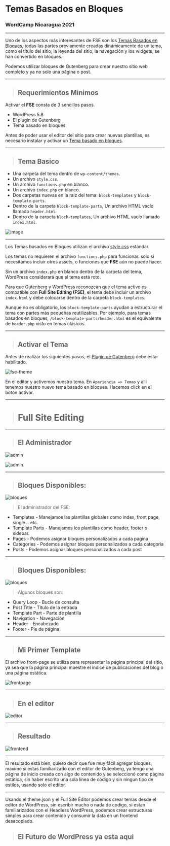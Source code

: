 <div class="intro">

# Temas Basados en Bloques
### WordCamp Nicaragua 2021

</div>

---

<div class="content">

Uno de los aspectos más interesantes de FSE son los [Temas Basados en Bloques](https://developer.wordpress.org/block-editor/how-to-guides/themes/block-theme-overview/), todas las partes previamente creadas dinámicamente de un tema, como el título del sitio, la leyenda del sitio, la navegación y los widgets, se han convertido en bloques.

Podemos utilizar bloques de Gutenberg para crear nuestro sitio web completo y ya no solo una página o post.

</div>

---

<div class="content">

> ## Requerimientos Minimos
Activar el **FSE** consta de 3 sencillos pasos.

- WordPress 5.8
- El plugin de Gutenberg
- Tema basado en bloques

Antes de poder usar el editor del sitio para crear nuevas plantillas, es necesario instalar y activar un [Tema basado en bloques](https://github.com/elpuas/full-site-editing).

</div>

---

<div class="content w-image">

> ## Tema Basico

<div class="flex-container">
<div class="flex-item">

- Una carpeta del tema dentro de `wp-content/themes`.
- Un archivo `style.css`.
- Un archivo `functions.php` en blanco.
- Un archivo `index.php` en blanco.
- Dos carpetas nuevas en la raiz del tema: `block-templates` y `block-template-parts`.
- Dentro de la carpeta `block-template-parts`, Un archivo HTML vacío llamado `header.html`.
- Dentro de la carpeta `block-templates`, Un archivo HTML vacío llamado `index.html`.

</div>
<div class="flex-item">

![image](../images/estructuravscode.jpg)

<div>
</div>

</div>

---

<div class="content">

Los Temas basados en Bloques utilizan el archivo [style.css](https://developer.wordpress.org/themes/basics/main-stylesheet-style-css/) estándar.

Los temas no requieren el archivo `functions.php` para funcionar. solo si necesitamos incluir otros assets, o funciones que **FSE** aún no puede hacer.

Sin un archivo `index.php` en blanco dentro de la carpeta del tema, WordPress considerará que el tema está roto.

Para que Gutenberg y WordPress reconozcan que el tema activo es compatible con **Full Site Editing (FSE)**, el tema debe incluir un archivo `index.html` y debe colocarse dentro de la carpeta `block-templates`.

Aunque no es obligatorio, los `block-template-parts` ayudan a estructurar el tema con partes más pequeñas reutilizables. Por ejemplo, para temas basados en bloques, `/block-template-parts/header.html` es el equivalente de `header.php` visto en temas clásicos.

</div>

---

<div class="content w-images">

> ## Activar el Tema

Antes de realizar los siguientes pasos, el [Plugin de Gutenberg](https://wordpress.org/plugins/gutenberg/) debe estar habilitado.

<div class="flex-container">
<div class="flex-item">

![fse-theme](../images/tema.jpg)

</div>
<div class="flex-item">

En el editor y activemos nuestro tema. En `Apariencia => Temas` y allí tenemos nuestro nuevo tema basado en bloques. Hacemos click en el botón activar.

</div>
</div>

</div>

---

<div class="intro">

> # Full Site Editing

</div>

---


<div class="content w-images">

> ## El Administrador

<div class="flex-container">
<div class="flex-item half">

![admin](../images/admin.jpg)

</div>
<div class="flex-item">

![admin](../images/fse.jpg)

</div>
</div>

---

<div class="content w-images">

> ## Bloques Disponibles:

<div class="flex-container">
<div class="flex-item half">

![bloques](../images/fseadmin.jpg)

</div>
<div class="flex-item">

> El administrador del FSE:

- Templates - Manejamos las plantillas globales como index, front page, single... etc.
- Template Parts - Manejamos los plantillas como header, footer o sidebar.
- Pages - Podemos asignar bloques personalizados a cada pagina
- Categories - Podemos asignar bloques personalizados a cada categoria
- Posts - Podemos asignar bloques personalizados a cada post

</div>


---

<div class="content w-images">

> ## Bloques Disponibles:

<div class="flex-container">
<div class="flex-item half">

![bloques](../images/blocks.jpg)

</div>
<div class="flex-item">

> Algunos bloques son:

- Query Loop - Bucle de consulta
- Post Title - Título de la entrada
- Template Part - Parte de plantilla
- Navigation - Navegación
- Header - Encabezado
- Footer - Pie de página

</div>

---

<div class="content w-images">

> ## Mi Primer Template

El archivo front-page se utiliza para representar la página principal del sitio, ya sea que la página principal muestre el índice de publicaciones del blog o una página estática.


<div class="flex-item">

![frontpage](../images/frontpage.jpg)

</div>

</div>

---

<div class="content w-images">

> ## En el editor

<div class="flex-item">

![editor](../images/editor.jpg)

</div>

</div>

---

<div class="content w-images">

> ## Resultado

<div class="flex-item">

![frontend](../images/result.jpg)

</div>

</div>

---

<div class="content">

El resultado está bien, quiero decir que fue muy fácil agregar bloques, maxime si estas familiarizado con el editor de Gutenberg, ya tengo una página de inicio creada con algo de contenido y se seleccionó como página estática, sin haber escrito una sola línea de código y sin ningun tipo de estilos, usando solo el editor.

</div>

---

<div class="content">

Usando el theme.json y el Full Site Editor podemos crear temas desde el editor de WordPress, sin escribir mucho o nada de codigo, si estan familiarizados con el Headless WordPress, podemos crear estructuras simples para crear contenido y consumir la data en un frontend desacoplado.

> ## El Futuro de WordPress ya esta aqui

</div>


